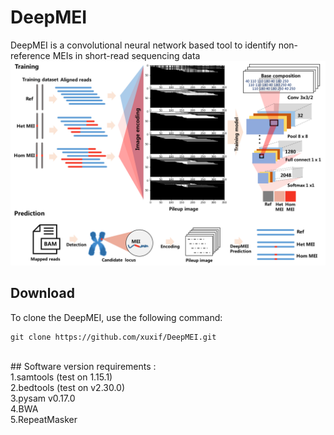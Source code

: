# DeepMEI
DeepMEI is a convolutional neural network based tool to identify non-reference MEIs in short-read sequencing data
<br/>
![This is an image](https://github.com/xuxif/DeepMEI/blob/main/workflow.png)
<br/>
## Download<br/>
To clone the DeepMEI, use the following command:<br/>
```
git clone https://github.com/xuxif/DeepMEI.git
```
<br />
## Software version requirements : <br />
1.samtools (test on 1.15.1)<br />
2.bedtools (test on v2.30.0)<br />
3.pysam v0.17.0<br />
4.BWA<br />
5.RepeatMasker<br />
</br>
